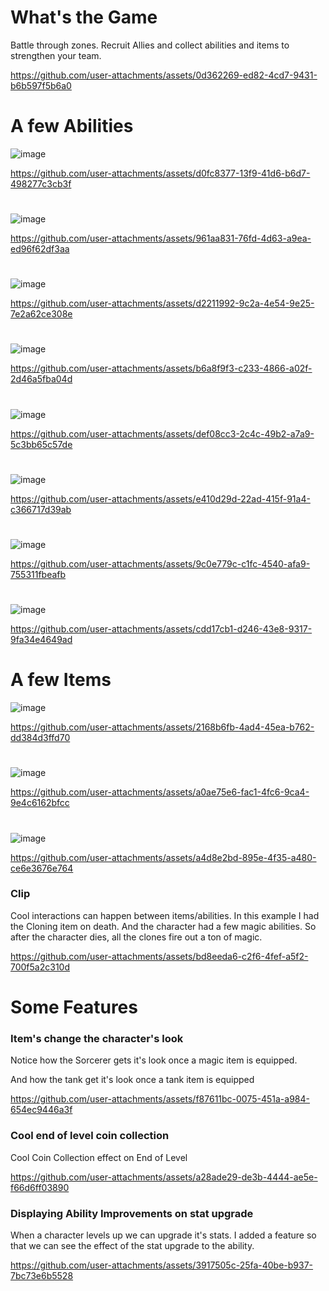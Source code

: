 # What's the Game
Battle through zones. Recruit Allies and collect abilities and items to strengthen your team.

https://github.com/user-attachments/assets/0d362269-ed82-4cd7-9431-b6b597f5b6a0


# A few Abilities

![image](https://github.com/user-attachments/assets/195ee392-bfec-4975-9412-43a34abe374e)


https://github.com/user-attachments/assets/d0fc8377-13f9-41d6-b6d7-498277c3cb3f

#

![image](https://github.com/user-attachments/assets/6edea3e0-0f8b-4836-898c-9c942b5aeaec)


https://github.com/user-attachments/assets/961aa831-76fd-4d63-a9ea-ed96f62df3aa

#


![image](https://github.com/user-attachments/assets/8b438813-05c5-43fb-b24e-bc4c7a113f27)


https://github.com/user-attachments/assets/d2211992-9c2a-4e54-9e25-7e2a62ce308e
#



![image](https://github.com/user-attachments/assets/0b8c1c39-daa0-4f97-bfdd-82625c7243d6)


https://github.com/user-attachments/assets/b6a8f9f3-c233-4866-a02f-2d46a5fba04d

#

![image](https://github.com/user-attachments/assets/35295a84-cc68-4e19-a941-33186b35e808)


https://github.com/user-attachments/assets/def08cc3-2c4c-49b2-a7a9-5c3bb65c57de

#

![image](https://github.com/user-attachments/assets/b4ef8262-790b-49f7-823e-05f32fc8e5e0)



https://github.com/user-attachments/assets/e410d29d-22ad-415f-91a4-c366717d39ab

#

![image](https://github.com/user-attachments/assets/5d3e06c8-218d-4d3a-86e1-a7b02eaf2941)


https://github.com/user-attachments/assets/9c0e779c-c1fc-4540-afa9-755311fbeafb

#

![image](https://github.com/user-attachments/assets/ae0ff0ee-de4f-4877-9847-33e3cbef0aca)



https://github.com/user-attachments/assets/cdd17cb1-d246-43e8-9317-9fa34e4649ad

# A few Items

![image](https://github.com/user-attachments/assets/e221ca32-122e-4d0f-8699-0fc09a0460f4)


https://github.com/user-attachments/assets/2168b6fb-4ad4-45ea-b762-dd384d3ffd70

#

![image](https://github.com/user-attachments/assets/15f4a385-0459-49cd-b2d6-380a2b86cdb9)


https://github.com/user-attachments/assets/a0ae75e6-fac1-4fc6-9ca4-9e4c6162bfcc

#
![image](https://github.com/user-attachments/assets/1153c555-c7f1-4204-bcd1-796e9a07bce1)


https://github.com/user-attachments/assets/a4d8e2bd-895e-4f35-a480-ce6e3676e764





### Clip

Cool interactions can happen between items/abilities.
In this example I had the Cloning item on death.
And the character had a few magic abilities. So after the character dies, all the clones fire out a ton of magic.

https://github.com/user-attachments/assets/bd8eeda6-c2f6-4fef-a5f2-700f5a2c310d



# Some Features

### Item's change the character's look
Notice how the Sorcerer gets it's look once a magic item is equipped.

And how the tank get it's look once a tank item is equipped

https://github.com/user-attachments/assets/f87611bc-0075-451a-a984-654ec9446a3f


### Cool end of level coin collection
Cool Coin  Collection effect on End of Level


https://github.com/user-attachments/assets/a28ade29-de3b-4444-ae5e-f66d6ff03890


### Displaying Ability Improvements on stat upgrade
When a character levels up we can upgrade it's stats.
I added a feature so that we can see the effect of the stat upgrade to the ability.


https://github.com/user-attachments/assets/3917505c-25fa-40be-b937-7bc73e6b5528



